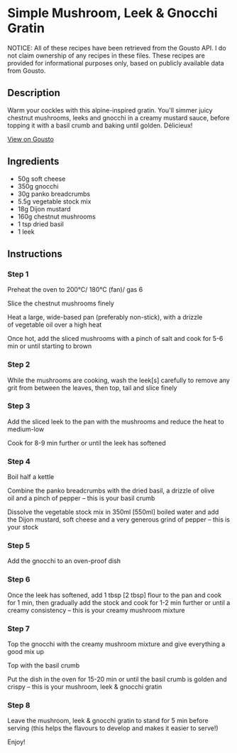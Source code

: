 # Simple Mushroom, Leek & Gnocchi Gratin

NOTICE: All of these recipes have been retrieved from the Gousto API. I do not claim ownership of any recipes in these files. These recipes are provided for informational purposes only, based on publicly available data from Gousto.

## Description

Warm your cockles with this alpine-inspired gratin. You'll simmer juicy chestnut mushrooms, leeks and gnocchi in a creamy mustard sauce, before topping it with a basil crumb and baking until golden. Délicieux!

[View on Gousto](https://www.gousto.co.uk/recipes/cookbook/simple-mushroom-leek-gnocchi-gratin)

## Ingredients

- 50g soft cheese 
- 350g gnocchi
- 30g panko breadcrumbs
- 5.5g vegetable stock mix 
- 18g Dijon mustard
- 160g chestnut mushrooms
- 1 tsp dried basil
- 1 leek

## Instructions


### Step 1

Preheat the oven to 200°C/ 180°C (fan)/ gas 6

Slice the chestnut mushrooms finely

Heat a large, wide-based pan (preferably non-stick), with a drizzle of vegetable oil over a high heat

Once hot, add the sliced mushrooms with a pinch of salt and cook for 5-6 min or until starting to brown


### Step 2

While the mushrooms are cooking, wash the leek<span class="text-danger">[s]</span> carefully to remove any grit from between the leaves, then top, tail and slice finely


### Step 3

Add the sliced leek to the pan with the mushrooms and reduce the heat to medium-low

Cook for 8-9 min further or until the leek has softened


### Step 4

Boil half a kettle

Combine the panko breadcrumbs with the dried basil, a drizzle of olive oil and a pinch of pepper – this is your basil crumb

Dissolve the vegetable stock mix in 350ml <span class="text-danger">[550ml]</span> boiled water and add the Dijon mustard, soft cheese and a very generous grind of pepper – this is your stock


### Step 5

Add the gnocchi to an oven-proof dish


### Step 6

Once the leek has softened, add 1 tbsp <span class="text-danger">[2 tbsp]</span> flour to the pan and cook for 1 min, then gradually add the stock and cook for 1-2 min further or until a creamy consistency – this is your creamy mushroom mixture


### Step 7

Top the gnocchi with the creamy mushroom mixture and give everything a good mix up

Top with the basil crumb

Put the dish in the oven for 15-20 min or until the basil crumb is golden and crispy – this is your mushroom, leek & gnocchi gratin

### Step 8

Leave the mushroom, leek & gnocchi gratin to stand for 5 min before serving (this helps the flavours to develop and makes it easier to serve!)

Enjoy!

